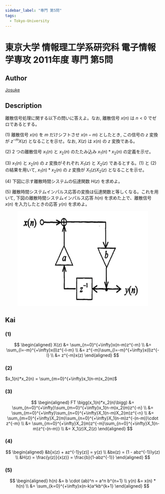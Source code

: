 ```yaml
---
sidebar_label: "専門 第5問"
tags:
  - Tokyo-University
---
```

# 東京大学 情報理工学系研究科 電子情報学専攻 2011年度 専門 第5問 


## **Author**
[Josuke](https://www.xiaohongshu.com/user/profile/6136a1b40000000002025c4f?xhsshare=QQ&appuid=5de61ebb0000000001004b64&apptime=1718276766)

## **Description**
離散信号処理に関する以下の問いに答えよ。なお, 離散信号 $x(n)$ は $n < 0$ でゼロであるとする。

(1) 離散信号 $x(n)$ を $m$ だけシフトさせ $x(n-m)$ としたとき, この信号の $z$ 変換が $z^{-m}X(z)$ となることを示せ。なお, $X(z)$ は $x(n)$ の $z$ 変換である。

(2) $2$ つの離散信号 $x_1(n)$ と $x_2(n)$ のたたみ込み $x_1(n)*x_2(n)$ の定義を示せ。

(3) $x_1(n)$ と $x_2(n)$ の $z$ 変換がそれぞれ $X_1(z)$ と $X_2(z)$ であるとする。(1) と (2) の結果を用いて, $x_1(n)*x_2(n)$ の $z$ 変換が $X_1(z)X_2(z)$ となることを示せ。

(4) 下図に示す離散時間システムの伝達関数 $H(z)$ を求めよ。

(5) 離散時間システムインパルス応答の変換は伝達関数と等しくなる。これを用いて, 下図の離散時間システムインパルス応答 $h(n)$ を求めた上で、離散信号 $x(n)$ を入力したときの応答 $y(n)$ を求めよ。


<figure style="text-align:center;">
  <img src="https://raw.githubusercontent.com/Myyura/the_kai_project_assets/main/kakomonn/tokyo_university/IST/denshi_2011_5_p1.png" width="591" height="307" alt=""/>
</figure>


## **Kai**
### (1)

$$
\begin{aligned}
X(z) &= \sum_{n=0}^{+\infty}x(n-m)z^{-m} \\
&= \sum_{l=-m}^{+\infty}x(l)z^{-l-m} \\
&= z^{-m}\sum_{l=-m}^{+\infty}x(l)z^{-l} \\
&= z^{-m}x(z)
\end{aligned}
$$

### (2)
$x_1(n)*x_2(n) = \sum_{m=0}^{+\infty}x_1(n-m)x_2(m)$

### (3)

$$
\begin{aligned}
FT \bigg(x_1(n)*x_2(n)\bigg) &= \sum_{n=0}^{+\infty}\sum_{m=0}^{+\infty}x_1(n-m)x_2(m)z^{-n} \\
&= \sum_{m=0}^{+\infty}\sum_{n=0}^{+\infty}X_1(n-m)X_2(m)z^{-n} \\
&= \sum_{m=0}^{+\infty}X_2(m)\sum_{n=0}^{+\infty}X_1(n-m)z^{-(n-m)}\cdot z^{-m} \\
&= \sum_{m=0}^{+\infty}X_2(m)z^{-m}\sum_{n=0}^{+\infty}X_1(n-m)z^{-(n-m)} \\
&= X_1(z)X_2(z)
\end{aligned}
$$

### (4)

$$
\begin{aligned}
&b[x(z) + az^{-1}y(z)] = y(z) \\
&bx(z) = (1 - abz^{-1})y(z) \\
&H(z) = \frac{y(z)}{x(z)} = \frac{b}{1-abz^{-1}}
\end{aligned}
$$

### (5)

$$
\begin{aligned}
h(n) &= b \cdot (ab)^n = a^n b^{n+1} \\
y(n) &= x(n) * h(n) \\
&= \sum_{k=0}^{+\infty}x(n-k)a^kb^{k+1}
\end{aligned}
$$